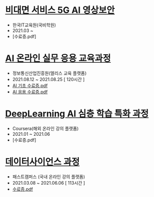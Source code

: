 # [비대면 서비스 5G AI 영상보안](https://github.com/jeonghwan94/Education/tree/Data-Scientist/%EA%B5%AD%EB%B9%84%EA%B5%90%EC%9C%A1#readme)

- 한국IT교육원(국비학원)
- 2021.03 ~ 
- [수료증.pdf]

# [AI 온라인 실무 응용 교육과정](https://github.com/jeonghwan94/Education/tree/Data-Scientist/%EC%97%98%EB%A6%AC%EC%8A%A4#readme)

- 정보통신산업진흥원(엘리스 교육 플랫폼)
- 2021.08.12 ~ 2021.08.25 [ 120시간 ]
- [AI 기초 수료증.pdf](https://github.com/jeonghwan94/Education/blob/Data-Scientist/%EC%97%98%EB%A6%AC%EC%8A%A4/AI%20%EA%B8%B0%EC%B4%88%20%EC%88%98%EB%A3%8C%EC%A6%9D.pdf)
- [AI 응용 수료증.pdf](https://github.com/jeonghwan94/Education/blob/Data-Scientist/%EC%97%98%EB%A6%AC%EC%8A%A4/AI%20%EC%9D%91%EC%9A%A9%20%EC%88%98%EB%A3%8C%EC%A6%9D.pdf)

# [DeepLearning AI 심층 학습 특화 과정](https://github.com/jeonghwan94/Education/tree/Data-Scientist/Coursera)

- Coursera(해외 온라인 강의 플랫폼)
- 2021.01 ~ 2021.06
- [수료증.pdf]

# [데이터사이언스 과정](https://github.com/jeonghwan94/Education/tree/Data-Scientist/%ED%8C%A8%EC%8A%A4%ED%8A%B8%EC%BA%A0%ED%8D%BC%EC%8A%A4)  

- 패스트캠퍼스 (국내 온라인 강의 플랫폼)
- 2021.03.08 ~ 2021.06.06 [ 113시간 ]
- [수료증.pdf](https://github.com/jeonghwan94/Education/files/6736954/fastcampus-.-.pdf)
